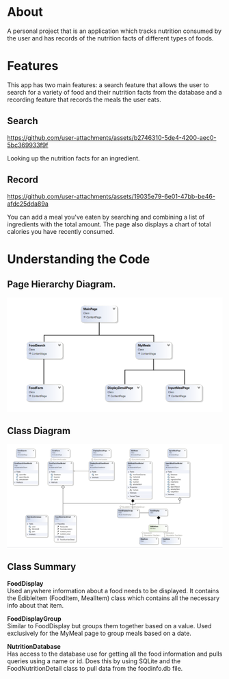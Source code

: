 # About
A personal project that is an application which tracks nutrition consumed by the user and has records of the nutrition facts of different types of foods.

# Features
This app has two main features: a search feature that allows the user to search for a variety of food and their nutrition facts from the database and a recording feature that records the meals the user eats.

## Search


https://github.com/user-attachments/assets/b2746310-5de4-4200-aec0-5bc369933f9f

Looking up the nutrition facts for an ingredient.

## Record


https://github.com/user-attachments/assets/19035e79-6e01-47bb-be46-afdc25dda89a

You can add a meal you've eaten by searching and combining a list of ingredients with the total amount. The page also displays a chart of total calories you have recently consumed. 


# Understanding the Code

## Page Hierarchy Diagram.
![Model](https://raw.githubusercontent.com/AlexN235/NutritionTracker/refs/heads/master/docs/images/Page%20Hierarchy.png)

## Class Diagram 
![Model](https://raw.githubusercontent.com/AlexN235/NutritionTracker/refs/heads/master/docs/images/UML%20Class%20Diagram.png)

## Class Summary

**FoodDisplay**<br/>
  Used anywhere information about a food needs to be displayed. It contains the EdibleItem (FoodItem, MealItem) class which contains all the necessary info about that item.

**FoodDisplayGroup**<br/>
  Similar to FoodDisplay but groups them together based on a value. Used exclusively for the MyMeal page to group meals based on a date.

**NutritionDatabase**<br/>
  Has access to the database use for getting all the food information and pulls queries using a name or id. Does this by using SQLite and the FoodNutritionDetail class to pull data from the foodinfo.db file.




